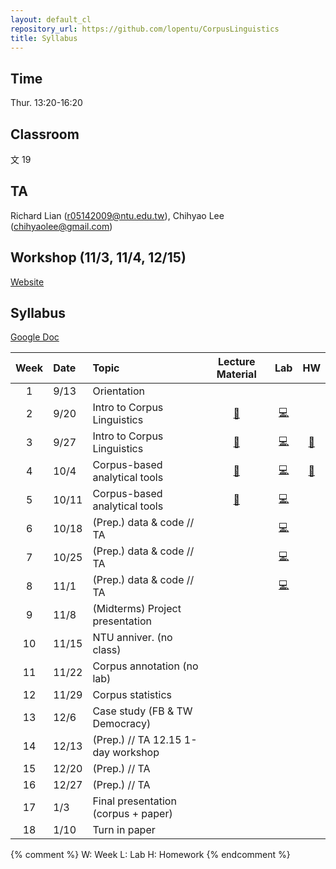 ```yaml
---
layout: default_cl
repository_url: https://github.com/lopentu/CorpusLinguistics
title: Syllabus
---
```


## Time 
Thur. 13:20-16:20
## Classroom 
文 19
## TA
Richard Lian (<r05142009@ntu.edu.tw>), Chihyao Lee (<chihyaolee@gmail.com>)

## Workshop (11/3, 11/4, 12/15)
[Website](http://lope.linguistics.ntu.edu.tw/hocor2018/)

## Syllabus

[Google Doc](https://docs.google.com/document/d/1JOk4AqAA8xkhhnZAuIdmgH7ypxPic6WLI_8nj0AtEE4/edit)

|Week |Date     |Topic           |Lecture Material |Lab  |HW    |
|:---:|:--------|:---------------|:---------------:|:---:|:---:|
|1    |9/13     |Orientation     | 
|2    |9/20     |Intro to Corpus Linguistics|[🔗][W2]|[💻][L2]| 
|3    |9/27     |Intro to Corpus Linguistics|[🔗][W3]|[💻][L3]|[🎒][H3]
|4    |10/4     |Corpus-based analytical tools|[🔗][W4]|[💻][L4]|[🎒][H4]
|5    |10/11    |Corpus-based analytical tools|[🔗][W5]|[💻][L5]
|6    |10/18    |(Prep.) data & code // TA| |[💻][L6]
|7    |10/25    |(Prep.) data & code // TA| |[💻][L7]
|8    |11/1     |(Prep.) data & code // TA| |[💻][L8]
|9    |11/8     |(Midterms) Project presentation| 
|10   |11/15    |NTU anniver. (no class)| 
|11   |11/22    |Corpus annotation (no lab)| 
|12   |11/29    |Corpus statistics| 
|13   |12/6     |Case study (FB & TW Democracy)| 
|14   |12/13    |(Prep.) //  TA 12.15 1-day workshop| 
|15   |12/20    |(Prep.) // TA    | 
|16   |12/27    |(Prep.) // TA    | 
|17   |1/3      |Final presentation (corpus + paper)| 
|18   |1/10     |Turn in paper    | 


{% comment %}
W: Week
L: Lab
H: Homework
{% endcomment %}

[W2]: https://drive.google.com/open?id=1zNIjXQpG5cWAD4XfLtm1cGB850Mlp5y8
[L2]: https://drive.google.com/open?id=1Nv_K8i6d2QkL3SUi1sPQH9ApVNzPUC6Zt05BoIk_M9c

[W3]: https://drive.google.com/open?id=1FRFo0u3-0r9U9TKM62xremit3WwOcfyD
[L3]: https://drive.google.com/open?id=1-2LEhN806JParRVsBTpxHV5Vqe2zs8gt
[H3]: https://drive.google.com/open?id=1s9Fy2noWnwTG6KoYdlkgys_yahJ2PL8l

[W4]: https://drive.google.com/open?id=1efKUKIj6Ob4vF83ReS_oKAnbZtl834CM
[L4]: https://drive.google.com/open?id=12mukapnDODPjnRtRFzQ5Cz9kPFw0Pwml
[H4]: https://drive.google.com/open?id=1SWHvADv9AhnN5cBuKVkrT9SojhUhH--r

[W5]: https://drive.google.com/drive/u/0/folders/1KqqlxTb4JLopm3xO_jeOOGlxkb-jFr90
[L5]: https://drive.google.com/drive/u/0/folders/1Dy0INnP6f3sbymT_ib4Y9oTggOdoQU4R

[L6]: https://drive.google.com/drive/u/0/folders/14NrATR1DVUYqwTCRtc1_aZKcm7PWlF0l

[L7]: https://drive.google.com/drive/u/0/folders/1A2adQaqr7aAd6p5jle4efEOx99S3KgKs

[L8]: https://drive.google.com/drive/u/0/folders/1jdWzmw-D8s3sS7rbnlPq3ybedSqcA9S4


